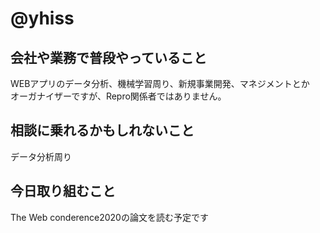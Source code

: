 # @yhiss

## 会社や業務で普段やっていること
WEBアプリのデータ分析、機械学習周り、新規事業開発、マネジメントとか  
オーガナイザーですが、Repro関係者ではありません。  

## 相談に乗れるかもしれないこと
データ分析周り

## 今日取り組むこと
The Web conderence2020の論文を読む予定です

